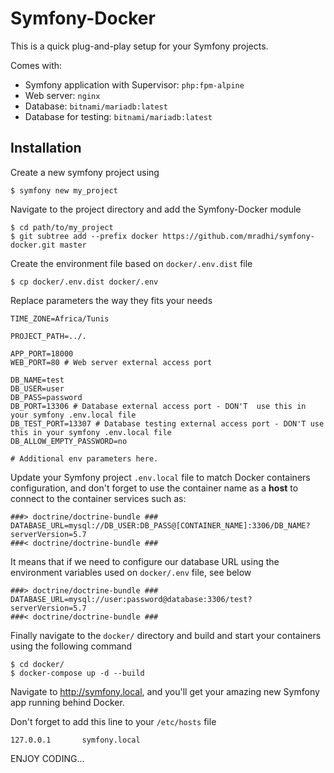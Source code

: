 # Symfony-Docker

This is a quick plug-and-play setup for your Symfony projects.

Comes with:
* Symfony application with Supervisor: `php:fpm-alpine`
* Web server: `nginx`
* Database: `bitnami/mariadb:latest`
* Database for testing: `bitnami/mariadb:latest`

## Installation

Create a new symfony project using

```shell script
$ symfony new my_project
```

Navigate to the project directory and add the Symfony-Docker module

```shell script
$ cd path/to/my_project
$ git subtree add --prefix docker https://github.com/mradhi/symfony-docker.git master
```

Create the environment file based on `docker/.env.dist` file

```shell script
$ cp docker/.env.dist docker/.env
```

Replace parameters the way they fits your needs

```shell script
TIME_ZONE=Africa/Tunis

PROJECT_PATH=../.

APP_PORT=18000
WEB_PORT=80 # Web server external access port

DB_NAME=test
DB_USER=user
DB_PASS=password
DB_PORT=13306 # Database external access port - DON'T  use this in your symfony .env.local file
DB_TEST_PORT=13307 # Database testing external access port - DON'T use this in your symfony .env.local file
DB_ALLOW_EMPTY_PASSWORD=no

# Additional env parameters here.
```

Update your Symfony project `.env.local` file to match Docker containers configuration, and don't forget 
to use the container name as a **host** to connect to the container services such as:

```shell script
###> doctrine/doctrine-bundle ###
DATABASE_URL=mysql://DB_USER:DB_PASS@[CONTAINER_NAME]:3306/DB_NAME?serverVersion=5.7
###< doctrine/doctrine-bundle ###
```

It means that if we need to configure our database URL using the environment 
variables used on `docker/.env` file, see below

```shell script
###> doctrine/doctrine-bundle ###
DATABASE_URL=mysql://user:password@database:3306/test?serverVersion=5.7
###< doctrine/doctrine-bundle ###
```

Finally navigate to the `docker/` directory and build and start your containers 
using the following command

```shell script
$ cd docker/
$ docker-compose up -d --build
```

Navigate to http://symfony.local, and you'll get your amazing new Symfony app running behind Docker.

Don't forget to add this line to your `/etc/hosts` file

```shell script
127.0.0.1       symfony.local
```

ENJOY CODING...

